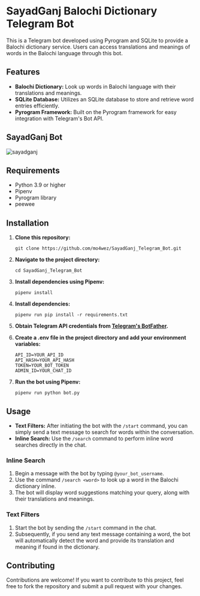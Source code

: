 # SayadGanj Balochi Dictionary Telegram Bot

This is a Telegram bot developed using Pyrogram and SQLite to provide a Balochi dictionary service. Users can access translations and meanings of words in the Balochi language through this bot.

## Features

- **Balochi Dictionary:** Look up words in Balochi language with their translations and meanings.
- **SQLite Database:** Utilizes an SQLite database to store and retrieve word entries efficiently.
- **Pyrogram Framework:** Built on the Pyrogram framework for easy integration with Telegram's Bot API.

## SayadGanj Bot
![sayadganj](https://github.com/mo4wez/SayadGanj_Telegram_Bot/assets/44638454/bfed4aa7-80a0-4c66-b7a4-ed0e176b9ef3)

## Requirements

- Python 3.9 or higher
- Pipenv
- Pyrogram library
- peewee

## Installation

1. **Clone this repository:**

    ```
    git clone https://github.com/mo4wez/SayadGanj_Telegram_Bot.git
    ```

2. **Navigate to the project directory:**

    ```
    cd SayadGanj_Telegram_Bot
    ```

3. **Install dependencies using Pipenv:**

    ```
    pipenv install
    ```

3. **Install dependencies:**

    ```
    pipenv run pip install -r requirements.txt
    ```


4. **Obtain Telegram API credentials from [Telegram's BotFather](https://core.telegram.org/bots#6-botfather).**


5. **Create a .env file in the project directory and add your environment variables:**

    ```plaintext
    API_ID=YOUR_API_ID
    API_HASH=YOUR_API_HASH
    TOKEN=YOUR_BOT_TOKEN
    ADMIN_ID=YOUR_CHAT_ID
    ```

6. **Run the bot using Pipenv:**

    ```
    pipenv run python bot.py
    ```

## Usage

- **Text Filters:** After initiating the bot with the `/start` command, you can simply send a text message to search for words within the conversation.
- **Inline Search:** Use the `/search` command to perform inline word searches directly in the chat.

### Inline Search

1. Begin a message with the bot by typing `@your_bot_username`.
2. Use the command `/search <word>` to look up a word in the Balochi dictionary inline.
3. The bot will display word suggestions matching your query, along with their translations and meanings.

### Text Filters

1. Start the bot by sending the `/start` command in the chat.
2. Subsequently, if you send any text message containing a word, the bot will automatically detect the word and provide its translation and meaning if found in the dictionary.

## Contributing

Contributions are welcome! If you want to contribute to this project, feel free to fork the repository and submit a pull request with your changes.
